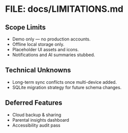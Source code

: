 # FILE: docs/LIMITATIONS.md
## Scope Limits
- Demo only — no production accounts.  
- Offline local storage only.  
- Placeholder UI assets and icons.  
- Notifications and AI summaries stubbed.  

## Technical Unknowns
- Long-term sync conflicts once multi-device added.  
- SQLite migration strategy for future schema changes.  

## Deferred Features
- Cloud backup & sharing  
- Parental insights dashboard  
- Accessibility audit pass
